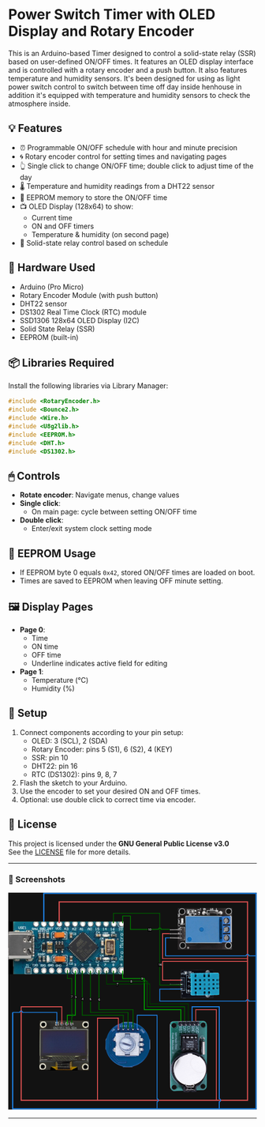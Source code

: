 # Power Switch Timer with OLED Display and Rotary Encoder

This is an Arduino-based Timer designed to control a solid-state relay (SSR) based on user-defined ON/OFF times. It features an OLED display interface and is controlled with a rotary encoder and a push button. It also features temperature and humidity sensors.
It's been designed for using as light power switch control to switch between time off day inside henhouse in addition it's equipped with temperature and humidity sensors to check the atmosphere inside.

## 💡 Features

- ⏰ Programmable ON/OFF schedule with hour and minute precision  
- 🌀 Rotary encoder control for setting times and navigating pages  
- 👆 Single click to change ON/OFF time; double click to adjust time of the day  
- 🌡️ Temperature and humidity readings from a DHT22 sensor  
- 🧠 EEPROM memory to store the ON/OFF time  
- 📺 OLED Display (128x64) to show:
  - Current time  
  - ON and OFF timers  
  - Temperature & humidity (on second page)  
- 🔌 Solid-state relay control based on schedule

## 🔧 Hardware Used

- Arduino (Pro Micro)  
- Rotary Encoder Module (with push button)  
- DHT22 sensor  
- DS1302 Real Time Clock (RTC) module  
- SSD1306 128x64 OLED Display (I2C)  
- Solid State Relay (SSR)  
- EEPROM (built-in)  

## 📦 Libraries Required

Install the following libraries via Library Manager:

```cpp
#include <RotaryEncoder.h>
#include <Bounce2.h>
#include <Wire.h>
#include <U8g2lib.h>
#include <EEPROM.h>
#include <DHT.h>
#include <DS1302.h>
```

## 🖱 Controls

- **Rotate encoder**: Navigate menus, change values  
- **Single click**:
  - On main page: cycle between setting ON/OFF time  
- **Double click**:
  - Enter/exit system clock setting mode  

## 🧠 EEPROM Usage

- If EEPROM byte 0 equals `0x42`, stored ON/OFF times are loaded on boot.  
- Times are saved to EEPROM when leaving OFF minute setting.  

## 🖼️ Display Pages

- **Page 0**:
  - Time  
  - ON time  
  - OFF time  
  - Underline indicates active field for editing  
- **Page 1**:
  - Temperature (°C)  
  - Humidity (%)  

## 🧪 Setup

1. Connect components according to your pin setup:
   - OLED: 3 (SCL), 2 (SDA) 
   - Rotary Encoder: pins 5 (S1), 6 (S2), 4 (KEY)  
   - SSR: pin 10  
   - DHT22: pin 16  
   - RTC (DS1302): pins 9, 8, 7  
3. Flash the sketch to your Arduino.  
4. Use the encoder to set your desired ON and OFF times.  
5. Optional: use double click to correct time via encoder.  

## 📄 License

This project is licensed under the **GNU General Public License v3.0**  
See the [LICENSE](./LICENSE) file for more details.

---

### 📸 Screenshots

![powerSwitchTimer](https://github.com/DannyGudkov/powerSwitchTimer/blob/main/powerSwitchTimer.png)

---
